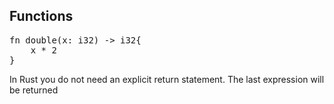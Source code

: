 ## Functions

<pre>
fn double(x: i32) -> i32{
    x * 2
}
</pre>
In Rust you do not need an explicit return statement. The last expression will be returned 
